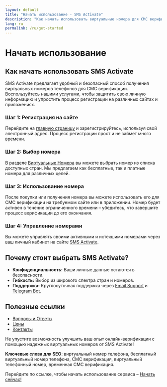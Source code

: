 ```yaml
---
layout: default
title: "Начать использование - SMS Activate"
description: "Как начать использовать виртуальные номера для СМС верификации и обеспечить безопасность вашей онлайн активности."
lang: ru
permalink: /ru/get-started
---
```


# Начать использование

## Как начать использовать SMS Activate

SMS Activate предлагает удобный и безопасный способ получения виртуальных номеров телефонов для СМС верификации. Воспользуйтесь нашими услугами, чтобы защитить свою личную информацию и упростить процесс регистрации на различных сайтах и приложениях.

### Шаг 1: Регистрация на сайте
Перейдите на [главную страницу](/ru/) и зарегистрируйтесь, используя свой электронный адрес. Процесс регистрации прост и не займет много времени.

### Шаг 2: Выбор номера
В разделе [Виртуальные Номера](/ru/virtual-phone-numbers) вы можете выбрать номер из списка доступных стран. Мы предлагаем как бесплатные, так и платные номера для различных целей.

### Шаг 3: Использование номера
После покупки или получения номера вы можете использовать его для СМС верификации на требуемом сайте или в приложении. Номер будет активен в течение ограниченного времени – убедитесь, что завершите процесс верификации до его окончания.

### Шаг 4: Управление номерами
Вы можете управлять своими активными и истекшими номерами через ваш личный кабинет на сайте [SMS Activate](https://sms-activate.app).

## Почему стоит выбрать SMS Activate?

- **Конфиденциальность:** Ваши личные данные остаются в безопасности.
- **Гибкость:** Выбор из широкого спектра стран и номеров.
- **Поддержка:** Круглосуточная поддержка через [Email Support](mailto:support@sms-activate.app) и [Telegram Bot](https://t.me/PrivatePhoneBot).

## Полезные ссылки

- [Вопросы и Ответы](/ru/faq)
- [Цены](/ru/pricing)
- [Контакты](/ru/contact)

Не упустите возможность улучшить ваш опыт онлайн-верификации с помощью надежных виртуальных номеров от SMS Activate!

**Ключевые слова для SEO**: виртуальный номер телефона, бесплатный виртуальный номер телефона, СМС верификация, виртуальный телефонный номер, временная СМС верификация.

Перейдите по ссылке, чтобы начать использование сервиса – [Начать сейчас!](https://sms-activate.app/get-started)